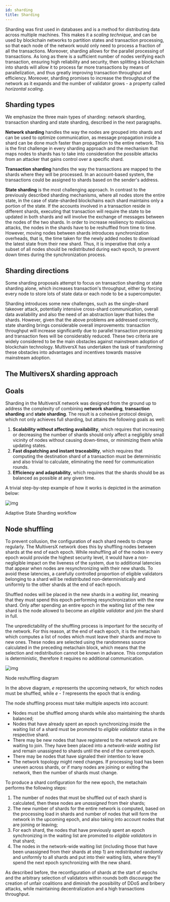```yaml
---
id: sharding
title: Sharding
---
```


Sharding was first used in databases and is a method for distributing data across multiple machines. This makes it a _scaling technique_, and can be used by blockchain networks to partition states and transaction processing, so that each node of the network would only need to process a fraction of all the transactions. Moreover, sharding allows for the parallel processing of transactions. As long as there is a sufficient number of nodes verifying each transaction, ensuring high reliability and security, then splitting a blockchain into shards will allow it to process far more transactions by means of parallelization, and thus greatly improving transaction throughput and efficiency. Moreover, sharding promises to increase the throughput of the network as it expands and the number of validator grows - a property called _horizontal scaling_.

[comment]: # (mx-context-auto)

## **Sharding types**

We emphasize the three main types of sharding: network sharding, transaction sharding and state sharding, described in the next paragraphs.

**Network sharding** handles the way the nodes are grouped into shards and can be used to optimize communication, as message propagation inside a shard can be done much faster than propagation to the entire network. This is the first challenge in every sharding approach and the mechanism that maps nodes to shards has to take into consideration the possible attacks from an attacker that gains control over a specific shard.

**Transaction sharding** handles the way the transactions are mapped to the shards where they will be processed. In an account-based system, the transactions could be assigned to shards based on the sender's address.

**State sharding** is the most challenging approach. In contrast to the previously described sharding mechanisms, where all nodes store the entire state, in the case of state-sharded blockchains each shard maintains only a portion of the state. If the accounts involved in a transaction reside in different shards, executing that transaction will require the state to be updated in both shards and will involve the exchange of messages between the nodes of the two shards. In order to increase resiliency to malicious attacks, the nodes in the shards have to be reshuffled from time to time. However, moving nodes between shards introduces synchronization overheads, that is, the time taken for the newly added nodes to download the latest state from their new shard. Thus, it is imperative that only a subset of all nodes should be redistributed during each epoch, to prevent down times during the synchronization process.

[comment]: # (mx-context-auto)

## **Sharding directions**

Some sharding proposals attempt to focus on transaction sharding or state sharding alone, which increases transaction's throughput, either by forcing every node to store lots of state data or each node to be a supercomputer.

Sharding introduces some new challenges, such as the single-shard takeover attack, potentially intensive cross-shard communication, overall data availability and also the need of an abstraction layer that hides the shards. However, given that the above problems are addressed correctly, state sharding brings considerable overall improvements: transaction throughput will increase significantly due to parallel transaction processing and transaction fees will be considerably reduced. These two criteria are widely considered to be the main obstacles against mainstream adoption of blockchain technology. MultiversX has undertaken the task of transforming these obstacles into advantages and incentives towards massive mainstream adoption.

[comment]: # (mx-context-auto)

## **The MultiversX sharding approach**

[comment]: # (mx-context-auto)

## **Goals**

Sharding in the MultiversX network was designed from the ground up to address the complexity of combining **network sharding**, **transaction sharding** and **state sharding**. The result is a cohesive protocol design, which not only achieves full sharding, but attains the following goals as well:

1. **Scalability without affecting availability**, which requires that increasing or decreasing the number of shards should only affect a negligibly small vicinity of nodes without causing down-times, or minimizing them while updating states.
2. **Fast dispatching and instant traceability**, which requires that computing the destination shard of a transaction must be deterministic and also trivial to calculate, eliminating the need for communication rounds.
3. **Efficiency and adaptability**, which requires that the shards should be as balanced as possible at any given time.

A trivial step-by-step example of how it works is depicted in the animation below:

![img](/technology/sharding.gif)

Adaptive State Sharding workflow

[comment]: # (mx-context-auto)

## Node shuffling

To prevent collusion, the configuration of each shard needs to change regularly. The MultiversX network does this by shuffling nodes between shards at the end of each epoch. While reshuffling all of the nodes in every epoch would provide the highest security level, it would have a non-negligible impact on the liveness of the system, due to additional latencies that appear when nodes are resynchronizing with their new shards. To avoid these latencies, a carefully controlled proportion of eligible validators belonging to a shard will be redistributed non-deterministically and uniformly to the other shards at the end of each epoch.

Shuffled nodes will be placed in the new shards in a _waiting list_, meaning that they must spend this epoch performing resynchronization with the new shard. Only after spending an entire epoch in the waiting list of the new shard is the node allowed to become an _eligible validator_ and join the shard in full.

The unpredictability of the shuffling process is important for the security of the network. For this reason, at the end of each epoch, it is the metachain which computes a list of nodes which must leave their shards and move to new ones. These nodes are selected using the randomness source calculated in the preceding metachain block, which means that the selection and redistribution cannot be known in advance. This computation is deterministic, therefore it requires no additional communication.

![img](/technology/node-shuffling.png)

Node reshuffling diagram

In the above diagram, _e_ represents the upcoming network, for which nodes must be shuffled, while _e - 1_ represents the epoch that is ending.

The node shuffling process must take multiple aspects into account:

- Nodes must be shuffled among shards while also maintaining the shards balanced;
- Nodes that have already spent an epoch synchronizing inside the waiting list of a shard must be promoted to _eligible validator_ status in the respective shard.
- There may be new nodes that have registered to the network and are waiting to join. They have been placed into a _network-wide waiting list_ and remain unassigned to shards until the end of the current epoch.
- There may be nodes that have signaled their intention to leave
- The network topology might need changes. If processing load has been uneven across shards, or if many nodes are joining or exiting the network, then the number of shards must change.

To produce a shard configuration for the new epoch, the metachain performs the following steps:

1. The number of nodes that must be shuffled out of each shard is calculated, then these nodes are _unassigned_ from their shards;
2. The new number of shards for the entire network is computed, based on the processing load in shards and number of nodes that will form the network in the upcoming epoch, and also taking into account nodes that are joining or leaving;
3. For each shard, the nodes that have previously spent an epoch synchronizing in the waiting list are promoted to _eligible validators_ in that shard;
4. The nodes in the network-wide waiting list (including those that have been unassigned from their shards at step 1) are redistributed randomly and uniformly to all shards and put into their waiting lists, where they'll spend the next epoch synchronizing with the new shard.

As described before, the reconfiguration of shards at the start of epochs and the arbitrary selection of validators within rounds both discourage the creation of unfair coalitions and diminish the possibility of DDoS and bribery attacks, while maintaining decentralization and a high transactions throughput.
